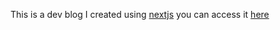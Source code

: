 This is a dev blog I created using [nextjs](https://nextjs.org) you can access it [here](https://blandy.xyz)